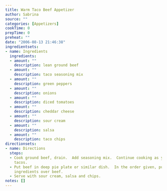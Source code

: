 ```yaml
---
title: Warm Taco Beef Appetizer
author: Sabrina
source: ""
categories: [Appetizers]
cookTime: 0
prepTime: 0
preheat: ""
date: "2006-08-13 21:46:38"
ingredientsets:
- name: Ingredients
  ingredients:
  - amount: ""
    description: lean ground beef
  - amount: ""
    description: taco seasoning mix
  - amount: ""
    description: green peppers
  - amount: ""
    description: onions
  - amount: ""
    description: diced tomatoes
  - amount: ""
    description: cheddar cheese
  - amount: ""
    description: sour cream
  - amount: ""
    description: salsa
  - amount: ""
    description: taco chips
directionsets:
- name: Directions
  steps:
  - Cook ground beef, drain.  Add seasoning mix.  Continue cooking as you would for
    tacos.
  - Put beef in deep pie plate or similar dish.  In the order given, put next four
    ingredients over beef.
  - Serve with sour cream, salsa and chips.
notes: []
---
```



